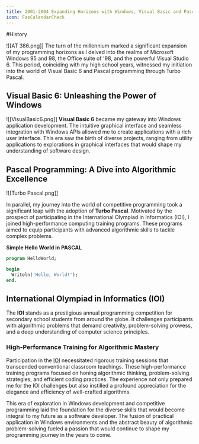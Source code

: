 ```yaml
---
title: 2001-2004 Expanding Horizons with Windows, Visual Basic and Pascal
icon: FasCalendarCheck
---
```

#History 

![[AT 386.png]]
The turn of the millennium marked a significant expansion of my programming horizons as I delved into the realms of Microsoft Windows 95 and 98, the Office suite of '98, and the powerful Visual Studio 6. This period, coinciding with my high school years, witnessed my initiation into the world of Visual Basic 6 and Pascal programming through Turbo Pascal.

## Visual Basic 6: Unleashing the Power of Windows

![[VisualBasic6.png]]
**Visual Basic 6** became my gateway into Windows application development. The intuitive graphical interface and seamless integration with Windows APIs allowed me to create applications with a rich user interface. This era saw the birth of diverse projects, ranging from utility applications to explorations in graphical interfaces that would shape my understanding of software design.

## Pascal Programming: A Dive into Algorithmic Excellence

![[Turbo Pascal.png]]

In parallel, my journey into the world of competitive programming took a significant leap with the adoption of **Turbo Pascal**. Motivated by the prospect of participating in the International Olympiad in Informatics (IOI), I joined high-performance computing training programs. These programs aimed to equip participants with advanced algorithmic skills to tackle complex problems.

**Simple Hello World in PASCAL**

```pascal
program HelloWorld;

begin
  Writeln('Hello, World!');
end.
```
## International Olympiad in Informatics (IOI)

The **IOI** stands as a prestigious annual programming competition for secondary school students from around the globe. It challenges participants with algorithmic problems that demand creativity, problem-solving prowess, and a deep understanding of computer science principles.

### High-Performance Training for Algorithmic Mastery

Participation in the [IOI](https://ioinformatics.org/) necessitated rigorous training sessions that transcended conventional classroom teachings. These high-performance training programs focused on honing algorithmic thinking, problem-solving strategies, and efficient coding practices. The experience not only prepared me for the IOI challenges but also instilled a profound appreciation for the elegance and efficiency of well-crafted algorithms.

This era of exploration in Windows development and competitive programming laid the foundation for the diverse skills that would become integral to my future as a software developer. The fusion of practical application in Windows environments and the abstract beauty of algorithmic problem-solving fueled a passion that would continue to shape my programming journey in the years to come.
